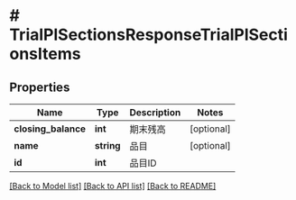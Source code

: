 # # TrialPlSectionsResponseTrialPlSectionsItems

## Properties

Name | Type | Description | Notes
------------ | ------------- | ------------- | -------------
**closing_balance** | **int** | 期末残高 | [optional] 
**name** | **string** | 品目 | [optional] 
**id** | **int** | 品目ID | 

[[Back to Model list]](../../README.md#documentation-for-models) [[Back to API list]](../../README.md#documentation-for-api-endpoints) [[Back to README]](../../README.md)


